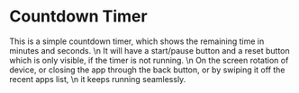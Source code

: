 # Countdown Timer
This is a simple countdown timer, which shows the remaining time in minutes and seconds. \n 
It will have a start/pause button and a reset button which is only visible, if the timer is not running. \n
On the screen rotation of device, or closing the app through the back button, or by swiping it off the recent apps list, \n
it keeps running seamlessly.
